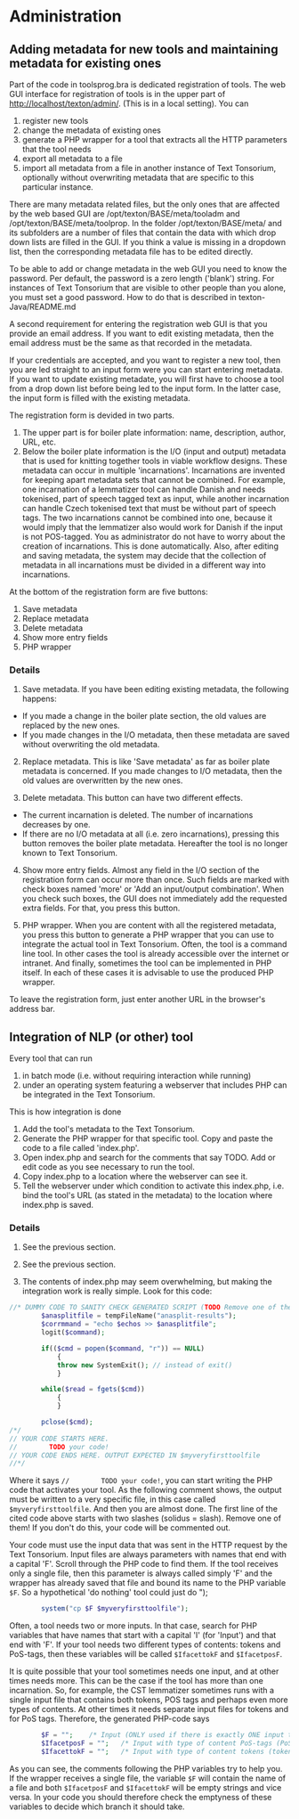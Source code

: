 # Administration
## Adding metadata for new tools and maintaining metadata for existing ones
Part of the code in toolsprog.bra is dedicated registration of tools. The web GUI interface for registration of tools is in the upper part of [http://localhost/texton/admin/](http://localhost/texton/admin.html). (This is in a local setting).
You can 
1. register new tools
2. change the metadata of existing ones
3. generate a PHP wrapper for a tool that extracts all the HTTP parameters that the tool needs
4. export all metadata to a file
5. import all metadata from a file in another instance of Text Tonsorium, optionally without overwriting metadata that are specific to this particular instance.

There are many metadata related files, but the only ones that are affected by the web based GUI are /opt/texton/BASE/meta/tooladm and /opt/texton/BASE/meta/toolprop.
In the folder /opt/texton/BASE/meta/ and its subfolders are a number of files that contain the data with which drop down lists are filled in the GUI. If you think a value is missing in a dropdown list, then the corresponding metadata file has to be edited directly.

To be able to add or change metadata in the web GUI you need to know the password. Per default, the password is a zero length ('blank') string. For instances of Text Tonsorium that are visible to other people than you alone, you must set a good password. How to do that is described in 
texton-Java/README.md 

A second requirement for entering the registration web GUI is that you provide an email address. If you want to edit existing metadata, then the email address must be the same as that recorded in the metadata.

If your credentials are accepted, and you want to register a new tool, then you are led straight to an input form were you can start entering metadata. 
If you want to update existing metadate, you will first have to choose a tool from a drop down list before being led to the input form. In the latter case, the input form is filled with the existing metadata.

The registration form is devided in two parts.
1. The upper part is for boiler plate information: name, description, author, URL, etc.
2. Below the boiler plate information is the I/O (input and output) metadata that is used for knitting together tools in viable workflow designs. These metadata can occur in multiple 'incarnations'. Incarnations are invented for keeping apart metadata sets that cannot be combined. For example, one incarnation of a lemmatizer tool can handle Danish and needs tokenised, part of speech tagged text as input, while another incarnation can handle Czech tokenised text that must be without part of speech tags. The two incarnations cannot be combined into one, because it would imply that the lemmatizer also would work for Danish if the input is not POS-tagged. You as administrator do not have to worry about the creation of incarnations. This is done automatically. Also, after editing and saving metadata, the system may decide that the collection of metadata in all incarnations must be divided in a different way into incarnations.

At the bottom of the registration form are five buttons:
1. Save metadata
2. Replace metadata
3. Delete metadata
4. Show more entry fields
5. PHP wrapper

### Details

1. Save metadata. If you have been editing existing metadata, the following happens:
* If you made a change in the boiler plate section, the old values are replaced by the new ones.
* If you made changes in the I/O metadata, then these metadata are saved without overwriting the old metadata.

2. Replace metadata. This is like 'Save metadata' as far as boiler plate metadata is concerned. If you made changes to I/O metadata, then the old values are overwritten by the new ones.

3. Delete metadata. This button can have two different effects.
* The current incarnation is deleted. The number of incarnations decreases by one.
* If there are no I/O metadata at all (i.e. zero incarnations), pressing this button removes the boiler plate metadata. Hereafter the tool is no longer known to Text Tonsorium.

4. Show more entry fields. Almost any field in the I/O section of the registration form can occur more than once. Such fields are marked with check boxes named 'more' or 'Add an input/output combination'. When you check such boxes, the GUI does not immediately add the requested extra fields. For that, you press this button.

5. PHP wrapper. When you are content with all the registered metadata, you press this button to generate a PHP wrapper that you can use to integrate the actual tool in Text Tonsorium. Often, the tool is a command line tool. In other cases the tool is already accessible over the internet or intranet. And finally, sometimes the tool can be implemented in PHP itself. In each of these cases it is advisable to use the produced PHP wrapper.

To leave the registration form, just enter another URL in the browser's address bar.

## Integration of NLP (or other) tool
Every tool that can run
1. in batch mode (i.e. without requiring interaction while running)
2. under an operating system featuring a webserver that includes PHP
can be integrated in the Text Tonsorium.

This is how integration is done
1. Add the tool's metadata to the Text Tonsorium.   
3. Generate the PHP wrapper for that specific tool. Copy and paste the code to a file called 'index.php'.
4. Open index.php and search for the comments that say TODO. Add or edit code as you see necessary to run the tool.
5. Copy index.php to a location where the webserver can see it.
6. Tell the webserver under which condition to activate this index.php, i.e. bind the tool's URL (as stated in the metadata) to the location where index.php is saved.

### Details

1. See the previous section.

2. See the previous section.

3. The contents of index.php may seem overwhelming, but making the integration work is really simple. Look for this code:

```php
//* DUMMY CODE TO SANITY CHECK GENERATED SCRIPT (TODO Remove one of the two solidi from the beginning of this line to activate your own code)
        $anasplitfile = tempFileName("anasplit-results");
        $corrmmand = "echo $echos >> $anasplitfile";
        logit($command);

        if(($cmd = popen($command, "r")) == NULL)
            {
            throw new SystemExit(); // instead of exit()
            }

        while($read = fgets($cmd))
            {
            }

        pclose($cmd);
/*/
// YOUR CODE STARTS HERE.
//        TODO your code!
// YOUR CODE ENDS HERE. OUTPUT EXPECTED IN $myveryfirsttoolfile
//*/
```

Where it says `//        TODO your code!`, you can start writing the PHP code that activates your tool. As the following comment shows, the output must be written to a very specific file, in this case called `$myveryfirsttoolfile`. And then you are almost done. The first line of the cited code above starts with two slashes (solidus = slash). Remove one of them! If you don't do this, your code will be commented out.

Your code must use the input data that was sent in the HTTP request by the Text Tonsorium. Input files are always parameters with names that end with a capital 'F'. Scroll through the PHP code to find them. If the tool receives only a single file, then this parameter is always called simply 'F' and the wrapper has already saved that file and bound its name to the PHP variable `$F`. So a hypothetical 'do nothing' tool could just do
");

```php
        system("cp $F $myveryfirsttoolfile");
```

Often, a tool needs two or more inputs. In that case, search for PHP variables that have names that start with a capital 'I' (for 'Input') and that end with 'F'. If your tool needs two different types of contents: tokens and PoS-tags, then these variables will be called `$IfacettokF` and `$IfacetposF`.

It is quite possible that your tool sometimes needs one input, and at other times needs more. This can be the case if the tool has more than one incarnation. So, for example, the CST lemmatizer sometimes runs with a single input file that contains both tokens, POS tags and perhaps even more types of contents. At other times it needs separate input files for tokens and for PoS tags. Therefore, the generated PHP-code says

```php
        $F = "";	/* Input (ONLY used if there is exactly ONE input to this workflow step) */
        $IfacetposF = "";	/* Input with type of content PoS-tags (PoS-tags) */
        $IfacettokF = "";	/* Input with type of content tokens (tokens) */
```

As you can see, the comments following the PHP variables try to help you. If the wrapper receives a single file, the variable `$F` will contain the name of a file and both `$IfacetposF` and `$IfacettokF` will be empty strings and vice versa. In your code you should therefore check the emptyness of these variables to decide which branch it should take.
